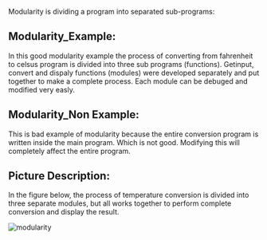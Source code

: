 Modularity is dividing a program into separated sub-programs:
## Modularity_Example:
In this good modularity example the process of converting from fahrenheit to celsus program is divided into three sub programs (functions). Getinput, convert and dispaly functions (modules) were developed separately and put together to make a complete process. Each module can be debuged and modified very easly.

## Modularity_Non Example:
This is bad example of modularity because the entire conversion program is written inside the main program. Which is not good. Modifying this will completely affect the entire program.



## Picture Description:

In the figure below, the process of temperature conversion is divided into three separate modules, but all works together to perform complete conversion and display the result.



![modularity](https://user-images.githubusercontent.com/31521112/32199712-612bb768-bd93-11e7-8508-7ecb77b76e03.gif)
